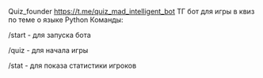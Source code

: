 Quiz_founder
https://t.me/quiz_mad_intelligent_bot
ТГ бот для игры в квиз по теме о языке Python Команды:

/start - для запуска бота

/quiz - для начала игры

/stat - для показа статистики игроков